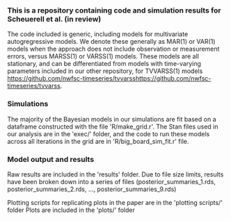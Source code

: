 ### This is a repository containing code and simulation results for Scheuerell et al. (in review)

The code included is generic, including models for multivariate autogregressive models. We denote these generally as MAR(1) or VAR(1) models when the approach does not include observation or measurement errors, versus MARSS(1) or VARSS(1) models. These models are all stationary, and can be differentiated from models with time-varying parameters included in our other repository, for TVVARSS(1) models https://github.com/nwfsc-timeseries/tvvarsshttps://github.com/nwfsc-timeseries/tvvarss.

### Simulations

The majority of the Bayesian models in our simulations are fit based on a dataframe constructed with the file 'R/make_grid.r'. The Stan files used in our analysis are in the 'exec/' folder, and the code to run these models across all iterations in the grid are in 'R/big_board_sim_fit.r' file.

### Model output and results

Raw results are included in the 'results' folder. Due to file size limits, results have been broken down into a series of files (posterior_summaries_1.rds, posterior_summaries_2.rds, ..., posterior_summaries_9.rds)

Plotting scripts for replicating plots in the paper are in the 'plotting scripts/' folder
Plots are included in the 'plots/' folder

